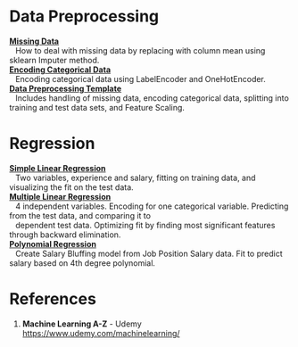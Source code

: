 # Data Preprocessing
**[Missing Data](https://github.com/nkuhta/Machine-Learning-A-Z/blob/master/Part%201%20-%20Data%20Preprocessing/missing_data.py)**  
&ensp; How to deal with missing data by replacing with column mean using sklearn Imputer method.  
**[Encoding Categorical Data](https://github.com/nkuhta/Machine-Learning-A-Z/blob/master/Part%201%20-%20Data%20Preprocessing/categorical_data.py)**   
&ensp; Encoding categorical data using LabelEncoder and OneHotEncoder.  
**[Data Preprocessing Template](https://github.com/nkuhta/Machine-Learning-A-Z/blob/master/Part%201%20-%20Data%20Preprocessing/data_preprocessing_template.py)**  
&ensp; Includes handling of missing data, encoding categorical data, splitting into training and test data sets, and Feature Scaling.  

# Regression
**[Simple Linear Regression](https://github.com/nkuhta/Machine-Learning-A-Z/blob/master/Part%202%20-%20Regression/Section%201%20-%20Simple%20Linear%20Regression/simple_linear_regression.py)**  
&ensp;  Two variables, experience and salary, fitting on training data, and visualizing the fit on the test data.  
**[Multiple Linear Regression](https://github.com/nkuhta/Machine-Learning-A-Z/blob/master/Part%202%20-%20Regression/Section%202%20-%20Multiple%20Linear%20Regression/multiple_linear_regression.py)**  
&ensp;  4 independent variables.  Encoding for one categorical variable.  Predicting from the test data, and comparing it to  
&ensp;  dependent test data.  Optimizing fit by finding most significant features through backward elimination.  
**[Polynomial Regression](https://github.com/nkuhta/Machine-Learning-A-Z/blob/master/Part%202%20-%20Regression/Section%203%20-%20Polynomial%20Regression/polynomial_regression.py)**  
&ensp;  Create Salary Bluffing model from Job Position Salary data.  Fit to predict salary based on 4th degree polynomial.  


 
#  References
1.  **Machine Learning A-Z** - Udemy  
https://www.udemy.com/machinelearning/